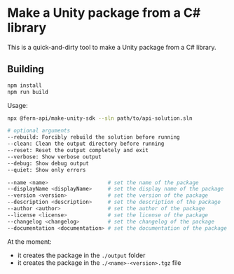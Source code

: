 # Make a Unity package from a C# library

This is a quick-and-dirty tool to make a Unity package from a C# library.

## Building

```bash
npm install
npm run build
```

Usage: 

``` bash
npx @fern-api/make-unity-sdk --sln path/to/api-solution.sln

# optional arguments
--rebuild: Forcibly rebuild the solution before running
--clean: Clean the output directory before running
--reset: Reset the output completely and exit
--verbose: Show verbose output
--debug: Show debug output
--quiet: Show only errors

--name <name>                   # set the name of the package
--displayName <displayName>     # set the display name of the package
--version <version>             # set the version of the package
--description <description>     # set the description of the package
--author <author>               # set the author of the package
--license <license>             # set the license of the package
--changelog <changelog>         # set the changelog of the package
--documentation <documentation> # set the documentation of the package
```

At the moment:
  - it creates the package in the `./output` folder
  - it creates the package in the `./<name>-<version>.tgz` file

